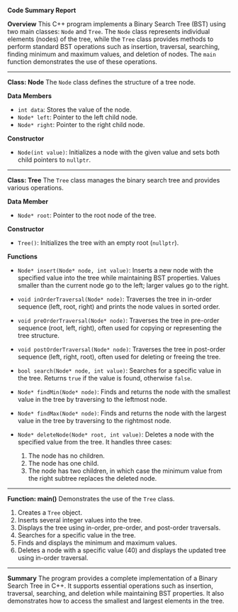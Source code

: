 **Code Summary Report**

**Overview**
This C++ program implements a Binary Search Tree (BST) using two main classes: `Node` and `Tree`. The `Node` class represents individual elements (nodes) of the tree, while the `Tree` class provides methods to perform standard BST operations such as insertion, traversal, searching, finding minimum and maximum values, and deletion of nodes. The `main` function demonstrates the use of these operations.

---

**Class: Node**
The `Node` class defines the structure of a tree node.

**Data Members**

  * `int data`: Stores the value of the node.
  * `Node* left`: Pointer to the left child node.
  * `Node* right`: Pointer to the right child node.

**Constructor**

  * `Node(int value)`: Initializes a node with the given value and sets both child pointers to `nullptr`.

---

**Class: Tree**
The `Tree` class manages the binary search tree and provides various operations.

**Data Member**

  * `Node* root`: Pointer to the root node of the tree.

**Constructor**

  * `Tree()`: Initializes the tree with an empty root (`nullptr`).

**Functions**

  * `Node* insert(Node* node, int value)`: Inserts a new node with the specified value into the tree while maintaining BST properties. Values smaller than the current node go to the left; larger values go to the right.

  * `void inOrderTraversal(Node* node)`: Traverses the tree in in-order sequence (left, root, right) and prints the node values in sorted order.

  * `void preOrderTraversal(Node* node)`: Traverses the tree in pre-order sequence (root, left, right), often used for copying or representing the tree structure.

  * `void postOrderTraversal(Node* node)`: Traverses the tree in post-order sequence (left, right, root), often used for deleting or freeing the tree.

  * `bool search(Node* node, int value)`: Searches for a specific value in the tree. Returns `true` if the value is found, otherwise `false`.

  * `Node* findMin(Node* node)`: Finds and returns the node with the smallest value in the tree by traversing to the leftmost node.

  * `Node* findMax(Node* node)`: Finds and returns the node with the largest value in the tree by traversing to the rightmost node.

  * `Node* deleteNode(Node* root, int value)`: Deletes a node with the specified value from the tree. It handles three cases:

    1. The node has no children.
    2. The node has one child.
    3. The node has two children, in which case the minimum value from the right subtree replaces the deleted node.

---

**Function: main()**
Demonstrates the use of the `Tree` class.

1. Creates a `Tree` object.
2. Inserts several integer values into the tree.
3. Displays the tree using in-order, pre-order, and post-order traversals.
4. Searches for a specific value in the tree.
5. Finds and displays the minimum and maximum values.
6. Deletes a node with a specific value (40) and displays the updated tree using in-order traversal.

---

**Summary**
The program provides a complete implementation of a Binary Search Tree in C++. It supports essential operations such as insertion, traversal, searching, and deletion while maintaining BST properties. It also demonstrates how to access the smallest and largest elements in the tree.
